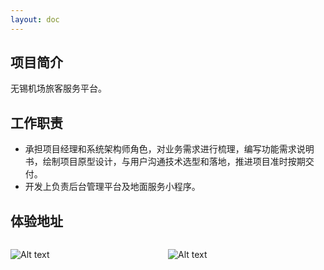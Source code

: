 ```yaml
---
layout: doc
---
```


## 项目简介 ##

无锡机场旅客服务平台。

## 工作职责 ##

- 承担项目经理和系统架构师角色，对业务需求进行梳理，编写功能需求说明书，绘制项目原型设计，与用户沟通技术选型和落地，推进项目准时按期交付。
- 开发上负责后台管理平台及地面服务小程序。

## 体验地址 ##

<div style="display: flex;gap: 5%;">
<div style="width: 45%;">

![Alt text](/images/cmono-%E9%98%B3%E5%85%89%E6%9C%8D%E5%8A%A1%E5%9C%B0%E9%9D%A2%E6%9C%8D%E5%8A%A1%E5%AE%A3%E4%BC%A0%E5%9B%BE1.png)

</div>
<div style="width: 45%;">

![Alt text](/images/cmono-%E9%98%B3%E5%85%89%E6%9C%8D%E5%8A%A1%E6%97%85%E5%AE%A2%E5%87%BA%E8%A1%8C%E5%AE%A3%E4%BC%A0%E5%9B%BE1.png)

</div>
</div>
